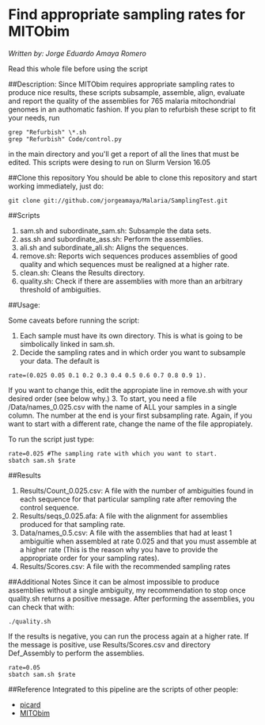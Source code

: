 # Find appropriate sampling rates for MITObim 
*Written by: Jorge Eduardo Amaya Romero*

Read this whole file before using the script

##Description: 
Since MITObim requires appropriate sampling rates to produce nice results, these scripts subsample, assemble, align, evaluate and report the quality of the assemblies for 765 malaria mitochondrial genomes in an authomatic fashion. If you plan to refurbish these script to fit your needs, run 
```
grep "Refurbish" \*.sh
grep "Refurbish" Code/control.py
```
in the main directory and you'll get a report of all the lines that must be edited. This scripts were desing to run on Slurm Version 16.05

##Clone this repository
You should be able to clone this repository and start working immediately, just do:

```
git clone git://github.com/jorgeamaya/Malaria/SamplingTest.git
```

##Scripts

1. sam.sh and subordinate\_sam.sh: Subsample the data sets.
2. ass.sh and subordinate\_ass.sh: Perform the assemblies. 
3. ali.sh and subordinate\_ali.sh: Aligns the sequences.
4. remove.sh: Reports wich sequences produces assemblies of good quality and which sequences must be realigned at a higher rate.
5. clean.sh: Cleans the Results directory.
6. quality.sh: Check if there are assemblies with more than an arbitrary threshold of ambiguities.

##Usage:

Some caveats before running the script:
1. Each sample must have its own directory. This is what is going to be simbolically linked in sam.sh.
2. Decide the sampling rates and in which order you want to subsample your data. The default is 

```
rate=(0.025 0.05 0.1 0.2 0.3 0.4 0.5 0.6 0.7 0.8 0.9 1). 
```

If you want to change this, edit the appropiate line in remove.sh with your desired order (see below why.)
3. To start, you need a file /Data/names\_0.025.csv with the name of ALL your samples in a single column. The number at the end is your first subsampling rate. Again, if you want to start with a different rate, change the name of the file appropiately.

To run the script just type:

```
rate=0.025 #The sampling rate with which you want to start.
sbatch sam.sh $rate
```

##Results

1. Results/Count\_0.025.csv: A file with the number of ambiguities found in each sequence for that particular sampling rate after removing the control sequence.
2. Results/seqs\_0.025.afa: A file with the alignment for assemblies produced for that sampling rate.
3. Data/names\_0.5.csv: A file with the assemblies that had at least 1 ambiguitie when assembled at rate 0.025 and that you must assemble at a higher rate (This is the reason why you have to provide the appropriate order for your sampling rates).
4. Results/Scores.csv: A  file with the recommended sampling rates

##Additional Notes
Since it can be almost impossible to produce assemblies without a single ambiguity, my recommendation to stop once quality.sh returns a positive message. After performing the assemblies, you can check that with:

```
./quality.sh
```

If the results is negative, you can run the process again at a higher rate. If the message is positive, use Results/Scores.csv and directory Def\_Assembly to perform the assemblies.

```
rate=0.05
sbatch sam.sh $rate
```

##Reference
Integrated to this pipeline are the scripts of other people:

* [picard](https://github.com/broadinstitute/picard)
* [MITObim](https://github.com/chrishah/MITObim)

